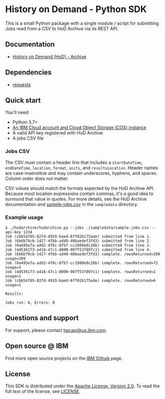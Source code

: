 # History on Demand - Python SDK
This is a small Python package with a single module / script for submitting Jobs read from a CSV to HoD Archive via its REST API.

## Documentation

* [History on Demand (HoD) - Archive](https://docs.google.com/document/d/1S21137fFwX9o7ZqT2kjqwjgikmPUNOpmkEO6ex7ts_U)

## Dependencies

* [requests](https://pypi.org/project/requests/)

## Quick start

You'll need:

* Python 3.7+
* [An IBM Cloud account and Cloud Object Storage (COS) instance](https://docs.google.com/document/d/1S21137fFwX9o7ZqT2kjqwjgikmPUNOpmkEO6ex7ts_U/edit#heading=h.t3a08xhznh4c)
* A valid API key registered with HoD Archive
* A jobs CSV file

### Jobs CSV

The CSV must contain a header line that includes a ``startDateTime``, ``endDateTime``, ``location``, ``format``, ``units``, and ``resultsLocation``. Header names are case-insensitive and may contain underscores, hyphens, and spaces. Column order does not matter.

CSV values should match the formats expected by the HoD Archive API. Because most location expressions contain commas, it's a good idea to surround that value in quotes. For more details, see the HoD Archive documentation and [sample-jobs.csv](./sampledata/sample-jobs.csv) in the `sampledata` directory.

### Example usage

```shell
$ ./hodarchive/hodarchive.py --jobs ./sampledata/sample-jobs.csv --api-key 1234
Job (cbb54705-82fd-4919-baed-6ff02b175ade) submitted from line 1.
Job (6b6b79cb-1427-4fbb-ad49-40baedef3fd3) submitted from line 2.
Job (0a495e7a-add2-4f8c-8fbf-cc1080e8c26b) submitted from line 3.
Job (4d536173-a418-47c1-8000-907f537897c1) submitted from line 4.
Job (6b6b79cb-1427-4fbb-ad49-40baedef3fd3) complete. rowsReturned=209 usage=209
Job (0a495e7a-add2-4f8c-8fbf-cc1080e8c26b) complete. rowsReturned=72 usage=3
Job (4d536173-a418-47c1-8000-907f537897c1) complete. rowsReturned=1 usage=1
Job (cbb54705-82fd-4919-baed-6ff02b175ade) complete. rowsReturned=6 usage=1

Results:

Jobs run: 4, Errors: 0
```

## Questions and support

For support, please contact twcapi@us.ibm.com.

## Open source @ IBM

Find more open source projects on the [IBM Github](https://github.com/IBM) page.

## License

This SDK is distributed under the [Apache License, Version 2.0](https://www.apache.org/licenses/LICENSE-2.0). To read the full text of the license, see [LICENSE](./LICENSE).

